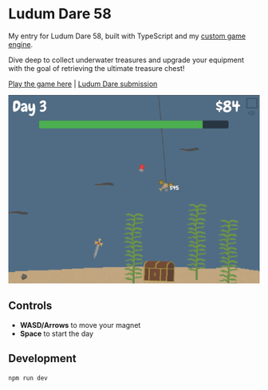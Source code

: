 # Ludum Dare 58

My entry for Ludum Dare 58, built with TypeScript and my [custom game engine](https://github.com/tomaisthorpe/tedengine).

Dive deep to collect underwater treasures and upgrade your equipment with the goal of retrieving the ultimate treasure chest!


[Play the game here](https://l58.ted.tomaisthorpe.com/) | [Ludum Dare submission](https://ldjam.com/events/ludum-dare/58/underwater-salvage)

![Screenshot of Ludum Dare entry](./screenshot.png)

## Controls

- **WASD/Arrows** to move your magnet
- **Space** to start the day

## Development

```bash
npm run dev
```
